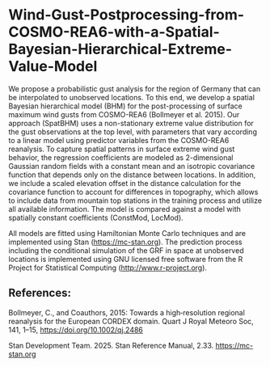 # Wind-Gust-Postprocessing-from-COSMO-REA6-with-a-Spatial-Bayesian-Hierarchical-Extreme-Value-Model

We propose a probabilistic gust analysis for the region of Germany that can be interpolated to unobserved locations. To this end, we develop a spatial Bayesian hierarchical model (BHM) for the post-processing of surface maximum wind gusts from COSMO-REA6 (Bollmeyer et al. 2015). Our approach (SpatBHM) uses a non-stationary extreme value distribution for the gust observations at the top level, with parameters that vary according to a linear model using predictor variables from the COSMO-REA6 reanalysis. To capture spatial patterns in surface extreme wind gust behavior, the regression coefficients are modeled as 2-dimensional Gaussian random fields with a constant mean and an isotropic covariance function that depends only on the distance between locations. In addition, we include a scaled elevation offset in the distance calculation for the covariance function to account for differences in topography, which allows to include data from mountain top stations in the training process and utilize all available information. The model is compared against a model with spatially constant coefficients (ConstMod, LocMod). 

All models are fitted using Hamiltonian Monte Carlo techniques and are implemented using Stan (https://mc-stan.org). The prediction process including the conditional simulation of the GRF in space at unobserved locations is implemented using GNU licensed free software from the R Project for Statistical Computing (http://www.r-project.org).



## References:
  
  Bollmeyer, C., and Coauthors, 2015: Towards a high‐resolution regional reanalysis for the European CORDEX domain. Quart J Royal Meteoro Soc, 141, 1–15, https://doi.org/10.1002/qj.2486

  Stan Development Team. 2025. Stan Reference Manual, 2.33. https://mc-stan.org
